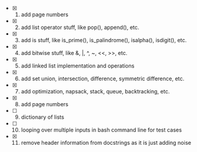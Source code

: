 - [X] 1. add page numbers
- [X] 2. add list operator stuff, like pop(), append(), etc.
- [X] 3. add is stuff, like is_prime(), is_palindrome(), isalpha(), isdigit(), etc.
- [X] 4. add bitwise stuff, like &, |, ^, ~, <<, >>, etc.
- [X] 5. add linked list implementation and operations
- [X] 6. add set union, intersection, difference, symmetric difference, etc.
- [X] 7. add optimization, napsack, stack, queue, backtracking, etc.
- [X] 8. add page numbers
- [ ] 9. dictionary of lists
- [ ] 10. looping over multiple inputs in bash command line for test cases
- [X] 11. remove header information from docstrings as it is just adding noise
